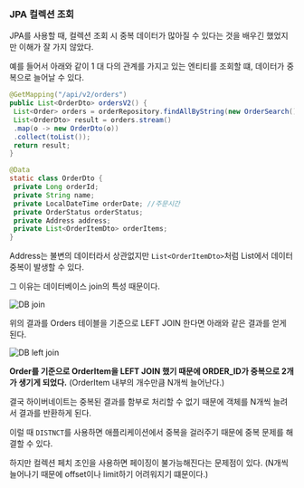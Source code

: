 ### JPA 컬렉션 조회 

JPA를 사용할 때, 컬렉션 조회 시 중복 데이터가 많아질 수 있다는 것을 배우긴 했었지만 이해가 잘 가지 않았다.

예를 들어서 아래와 같이 1 대 다의 관계를 가지고 있는 엔티티를 조회할 떄, 데이터가 중복으로 늘어날 수 있다.

```java
@GetMapping("/api/v2/orders")
public List<OrderDto> ordersV2() {
 List<Order> orders = orderRepository.findAllByString(new OrderSearch());
 List<OrderDto> result = orders.stream()
 .map(o -> new OrderDto(o))
 .collect(toList());
 return result;
}

@Data
static class OrderDto {
 private Long orderId;
 private String name;
 private LocalDateTime orderDate; //주문시간
 private OrderStatus orderStatus;
 private Address address;
 private List<OrderItemDto> orderItems;
}
```

Address는 불변의 데이터라서 상관없지만 `List<OrderItemDto>`처럼 List에서 데이터 중복이 발생할 수 있다.

그 이유는 데이터베이스 join의 특성 때문이다.

![DB join](https://github.com/boseungk/TIL/assets/95980754/9f647c3c-6662-4216-a424-4f7d0c49084f)

위의 결과를 Orders 테이블을 기준으로 LEFT JOIN 한다면 아래와 같은 결과를 얻게 된다.

![DB left join](https://github.com/boseungk/TIL/assets/95980754/4f36bdd1-67f7-4e35-9719-20716c938712)

**Order를 기준으로 OrderItem을 LEFT JOIN 했기 때문에 ORDER_ID가 중복으로 2개가 생기게 되었다.** (OrderItem 내부의 개수만큼 N개씩 늘어난다.)

결국 하이버네이트는 중복된 결과를 함부로 처리할 수 없기 때문에 객체를 N개씩 늘려서 결과를 반환하게 된다.

이럴 때 `DISTNCT`를 사용하면 애플리케이션에서 중복을 걸러주기 때문에 중복 문제를 해결할 수 있다.

하지만 컬렉션 페치 조인을 사용하면 페이징이 불가능해진다는 문제점이 있다. (N개씩 늘어나기 때문에 offset이나 limit하기 어려워지기 떄문이다.)